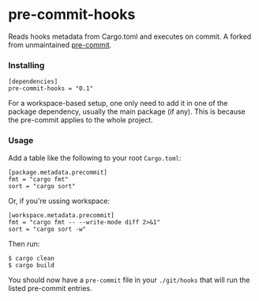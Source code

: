 # pre-commit-hooks

Reads hooks metadata from Cargo.toml and executes on commit. A forked from unmaintained [pre-commit](https://github.com/rustation/pre-commit).


### Installing

```
[dependencies]
pre-commit-hooks = "0.1"
```

For a workspace-based setup, one only need to add it in one of the package dependency, usually the main package (if any). This is because the pre-commit applies to the whole project.

### Usage

Add a table like the following to your root `Cargo.toml`:

```
[package.metadata.precommit]
fmt = "cargo fmt"
sort = "cargo sort"
```

Or, if you're ussing workspace:
```
[workspace.metadata.precommit]
fmt = "cargo fmt -- --write-mode diff 2>&1"
sort = "cargo sort -w"
```

Then run:

```
$ cargo clean
$ cargo build
```

You should now have a `pre-commit` file in your `./git/hooks` that will run the listed pre-commit entries.
